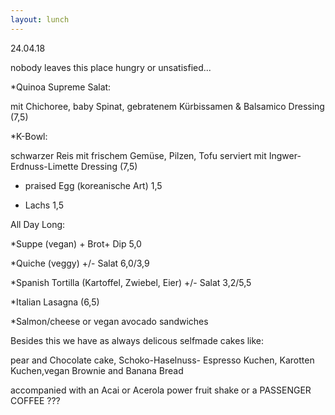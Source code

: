```yaml
---
layout: lunch
---
```


24.04.18

nobody leaves this place hungry or unsatisfied...

\*Quinoa Supreme Salat:

mit Chichoree, baby Spinat, gebratenem K&uuml;rbissamen & Balsamico Dressing (7,5)

\*K-Bowl:

schwarzer Reis mit frischem Gem&uuml;se, Pilzen, Tofu serviert mit Ingwer-Erdnuss-Limette Dressing (7,5)

+ praised Egg (koreanische Art) 1,5

+ Lachs 1,5

All Day Long:

\*Suppe (vegan) + Brot+ Dip 5,0

\*Quiche (veggy) +/- Salat 6,0/3,9

\*Spanish Tortilla (Kartoffel, Zwiebel, Eier) +/- Salat 3,2/5,5

\*Italian Lasagna (6,5)

\*Salmon/cheese or vegan avocado sandwiches

Besides this we have as always delicous selfmade cakes like:

pear and Chocolate cake, Schoko-Haselnuss- Espresso Kuchen, Karotten Kuchen,vegan Brownie and Banana Bread

accompanied with an Acai or Acerola power fruit shake or a PASSENGER COFFEE ???